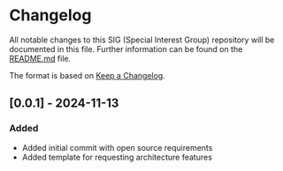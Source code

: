 # Changelog

All notable changes to this SIG (Special Interest Group) repository will be documented in this file.
Further information can be found on the [README.md](README.md) file.

The format is based on [Keep a Changelog](https://keepachangelog.com/en/1.0.0/).

## [0.0.1] - 2024-11-13

### Added

- Added initial commit with open source requirements
- Added template for requesting architecture features
